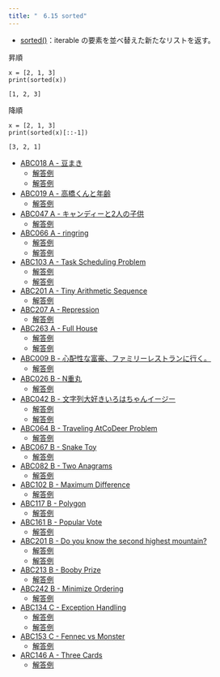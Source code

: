 ```yaml
---
title: "　6.15 sorted"
---
```


* [sorted()](https://docs.python.org/ja/3/library/functions.html#sorted)：iterable の要素を並べ替えた新たなリストを返す。

昇順

```python:サンプルコード
x = [2, 1, 3]
print(sorted(x))
```

```text:実行結果
[1, 2, 3]
```

降順

```python:サンプルコード
x = [2, 1, 3]
print(sorted(x)[::-1])
```

```text:実行結果
[3, 2, 1]
```

- [ABC018 A - 豆まき](https://atcoder.jp/contests/abc018/tasks/abc018_1)
    - [解答例](https://atcoder.jp/contests/abc018/submissions/17764641)
    - [解答例](https://atcoder.jp/contests/abc018/submissions/17764720)
- [ABC019 A - 高橋くんと年齢](https://atcoder.jp/contests/abc019/tasks/abc019_1)
    - [解答例](https://atcoder.jp/contests/abc019/submissions/18033879)
- [ABC047 A - キャンディーと2人の子供](https://atcoder.jp/contests/abc047/tasks/abc047_a)
    - [解答例](https://atcoder.jp/contests/abc047/submissions/18033956)
- [ABC066 A - ringring](https://atcoder.jp/contests/abc066/tasks/abc066_a)
    - [解答例](https://atcoder.jp/contests/abc066/submissions/18034000)
    - [解答例](https://atcoder.jp/contests/abc066/submissions/17893309)
- [ABC103 A - Task Scheduling Problem](https://atcoder.jp/contests/abc103/tasks/abc103_a)
    - [解答例](https://atcoder.jp/contests/abc103/submissions/15569593)
    - [解答例](https://atcoder.jp/contests/abc103/submissions/18034109)
- [ABC201 A - Tiny Arithmetic Sequence](https://atcoder.jp/contests/abc201/tasks/abc201_a)
    - [解答例](https://atcoder.jp/contests/abc201/submissions/24207341)
- [ABC207 A - Repression](https://atcoder.jp/contests/abc207/tasks/abc207_a)
    - [解答例](https://atcoder.jp/contests/abc207/submissions/24204651)
- [ABC263 A - Full House](https://atcoder.jp/contests/abc263/tasks/abc263_a)
    - [解答例](https://atcoder.jp/contests/abc263/submissions/33842875)
    - [解答例](https://atcoder.jp/contests/abc263/submissions/33842939)
- [ABC009 B - 心配性な富豪、ファミリーレストランに行く。](https://atcoder.jp/contests/abc009/tasks/abc009_2)
    - [解答例](https://atcoder.jp/contests/abc009/submissions/17893061)
- [ABC026 B - N重丸](https://atcoder.jp/contests/abc026/tasks/abc026_b)
    - [解答例](https://atcoder.jp/contests/abc026/submissions/17893612)
- [ABC042 B - 文字列大好きいろはちゃんイージー](https://atcoder.jp/contests/abc042/tasks/abc042_b)
    - [解答例](https://atcoder.jp/contests/abc042/submissions/14933713)
    - [解答例](https://atcoder.jp/contests/abc042/submissions/14933723)
- [ABC064 B - Traveling AtCoDeer Problem](https://atcoder.jp/contests/abc064/tasks/abc064_b)
    - [解答例](https://atcoder.jp/contests/abc064/submissions/18034518)
- [ABC067 B - Snake Toy](https://atcoder.jp/contests/abc067/tasks/abc067_b)
    - [解答例](https://atcoder.jp/contests/abc067/submissions/17893804)
- [ABC082 B - Two Anagrams](https://atcoder.jp/contests/abc082/tasks/abc082_b)
    - [解答例](https://atcoder.jp/contests/abc082/submissions/15395787)
- [ABC102 B - Maximum Difference](https://atcoder.jp/contests/abc102/tasks/abc102_b)
    - [解答例](https://atcoder.jp/contests/abc102/submissions/18034570)
- [ABC117 B - Polygon](https://atcoder.jp/contests/abc117/tasks/abc117_b)
    - [解答例](https://atcoder.jp/contests/abc117/submissions/17894622)
- [ABC161 B - Popular Vote](https://atcoder.jp/contests/abc161/tasks/abc161_b)
    - [解答例](https://atcoder.jp/contests/abc161/submissions/18046167)
- [ABC201 B - Do you know the second highest mountain?](https://atcoder.jp/contests/abc201/tasks/abc201_b)
    - [解答例](https://atcoder.jp/contests/abc201/submissions/24703602)
    - [解答例](https://atcoder.jp/contests/abc201/submissions/24703667)
- [ABC213 B - Booby Prize](https://atcoder.jp/contests/abc213/tasks/abc213_b)
    - [解答例](https://atcoder.jp/contests/abc213/submissions/24900883)
- [ABC242 B - Minimize Ordering](https://atcoder.jp/contests/abc242/tasks/abc242_b)
    - [解答例](https://atcoder.jp/contests/abc242/submissions/29943572)
- [ABC134 C - Exception Handling](https://atcoder.jp/contests/abc134/tasks/abc134_c)
    - [解答例](https://atcoder.jp/contests/abc134/submissions/18046636)
    - [解答例](https://atcoder.jp/contests/abc134/submissions/18046649)
- [ABC153 C - Fennec vs Monster](https://atcoder.jp/contests/abc153/tasks/abc153_c)
    - [解答例](https://atcoder.jp/contests/abc153/submissions/17911016)
- [ARC146 A - Three Cards](https://atcoder.jp/contests/arc146/tasks/arc146_a)
    - [解答例](https://atcoder.jp/contests/arc146/submissions/34194136)